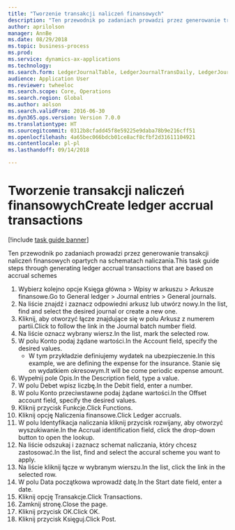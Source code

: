 ```yaml
--- 
title: "Tworzenie transakcji naliczeń finansowych"
description: "Ten przewodnik po zadaniach prowadzi przez generowanie transakcji naliczeń finansowych opartych na schematach naliczania."
author: aprilolson
manager: AnnBe
ms.date: 08/29/2018
ms.topic: business-process
ms.prod: 
ms.service: dynamics-ax-applications
ms.technology: 
ms.search.form: LedgerJournalTable, LedgerJournalTransDaily, LedgerJournalTransAccrual, LedgerJournalTransAccrualTrans
audience: Application User
ms.reviewer: twheeloc
ms.search.scope: Core, Operations
ms.search.region: Global
ms.author: aolson
ms.search.validFrom: 2016-06-30
ms.dyn365.ops.version: Version 7.0.0
ms.translationtype: HT
ms.sourcegitcommit: 0312b8cfadd45f8e59225e9daba78b9e216cff51
ms.openlocfilehash: 4a65bec066bdcb01ce8acf8cfbf2d31611104921
ms.contentlocale: pl-pl
ms.lasthandoff: 09/14/2018

---
```

# <a name="create-ledger-accrual-transactions"></a><span data-ttu-id="55f01-103">Tworzenie transakcji naliczeń finansowych</span><span class="sxs-lookup"><span data-stu-id="55f01-103">Create ledger accrual transactions</span></span>

[!include [task guide banner](../../includes/task-guide-banner.md)]

<span data-ttu-id="55f01-104">Ten przewodnik po zadaniach prowadzi przez generowanie transakcji naliczeń finansowych opartych na schematach naliczania.</span><span class="sxs-lookup"><span data-stu-id="55f01-104">This task guide steps through generating ledger accrual transactions that are based on accrual schemes</span></span>

1. <span data-ttu-id="55f01-105">Wybierz kolejno opcje Księga główna > Wpisy w arkuszu > Arkusze finansowe.</span><span class="sxs-lookup"><span data-stu-id="55f01-105">Go to General ledger > Journal entries > General journals.</span></span>
2. <span data-ttu-id="55f01-106">Na liście znajdź i zaznacz odpowiedni arkusz lub utwórz nowy.</span><span class="sxs-lookup"><span data-stu-id="55f01-106">In the list, find and select the desired journal or create a new one.</span></span>
3. <span data-ttu-id="55f01-107">Kliknij, aby otworzyć łącze znajdujące się w polu Arkusz z numerem partii.</span><span class="sxs-lookup"><span data-stu-id="55f01-107">Click to follow the link in the Journal batch number field.</span></span>
4. <span data-ttu-id="55f01-108">Na liście oznacz wybrany wiersz.</span><span class="sxs-lookup"><span data-stu-id="55f01-108">In the list, mark the selected row.</span></span>
5. <span data-ttu-id="55f01-109">W polu Konto podaj żądane wartości.</span><span class="sxs-lookup"><span data-stu-id="55f01-109">In the Account field, specify the desired values.</span></span>
    * <span data-ttu-id="55f01-110">W tym przykładzie definiujemy wydatek na ubezpieczenie.</span><span class="sxs-lookup"><span data-stu-id="55f01-110">In this example, we are defining the expense for the insurance.</span></span> <span data-ttu-id="55f01-111">Stanie się on wydatkiem okresowym.</span><span class="sxs-lookup"><span data-stu-id="55f01-111">It will be come periodic expense amount.</span></span>  
6. <span data-ttu-id="55f01-112">Wypełnij pole Opis.</span><span class="sxs-lookup"><span data-stu-id="55f01-112">In the Description field, type a value.</span></span>
7. <span data-ttu-id="55f01-113">W polu Debet wpisz liczbę.</span><span class="sxs-lookup"><span data-stu-id="55f01-113">In the Debit field, enter a number.</span></span>
8. <span data-ttu-id="55f01-114">W polu Konto przeciwstawne podaj żądane wartości.</span><span class="sxs-lookup"><span data-stu-id="55f01-114">In the Offset account field, specify the desired values.</span></span>
9. <span data-ttu-id="55f01-115">Kliknij przycisk Funkcje.</span><span class="sxs-lookup"><span data-stu-id="55f01-115">Click Functions.</span></span>
10. <span data-ttu-id="55f01-116">Kliknij opcję Naliczenia finansowe.</span><span class="sxs-lookup"><span data-stu-id="55f01-116">Click Ledger accruals.</span></span>
11. <span data-ttu-id="55f01-117">W polu Identyfikacja naliczania kliknij przycisk rozwijany, aby otworzyć wyszukiwanie.</span><span class="sxs-lookup"><span data-stu-id="55f01-117">In the Accrual identification field, click the drop-down button to open the lookup.</span></span>
12. <span data-ttu-id="55f01-118">Na liście odszukaj i zaznacz schemat naliczania, który chcesz zastosować.</span><span class="sxs-lookup"><span data-stu-id="55f01-118">In the list, find and select the accural scheme you want to apply.</span></span>
13. <span data-ttu-id="55f01-119">Na liście kliknij łącze w wybranym wierszu.</span><span class="sxs-lookup"><span data-stu-id="55f01-119">In the list, click the link in the selected row.</span></span>
14. <span data-ttu-id="55f01-120">W polu Data początkowa wprowadź datę.</span><span class="sxs-lookup"><span data-stu-id="55f01-120">In the Start date field, enter a date.</span></span>
15. <span data-ttu-id="55f01-121">Kliknij opcję Transakcje.</span><span class="sxs-lookup"><span data-stu-id="55f01-121">Click Transactions.</span></span>
16. <span data-ttu-id="55f01-122">Zamknij stronę.</span><span class="sxs-lookup"><span data-stu-id="55f01-122">Close the page.</span></span>
17. <span data-ttu-id="55f01-123">Kliknij przycisk OK.</span><span class="sxs-lookup"><span data-stu-id="55f01-123">Click OK.</span></span>
18. <span data-ttu-id="55f01-124">Kliknij przycisk Księguj.</span><span class="sxs-lookup"><span data-stu-id="55f01-124">Click Post.</span></span>



